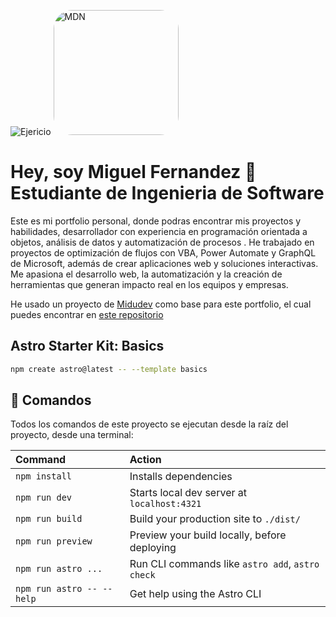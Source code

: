 

![Ejericio](https://avatars.githubusercontent.com/u/53372986?v=4)
<picture>
  <img src="https://avatars.githubusercontent.com/u/53372986?v=4" style="width:200px; border-radius: 30px" alt="MDN" />
</picture>

# Hey, soy Miguel Fernandez 👋 Estudiante de Ingenieria de Software

Este es mi portfolio personal, donde podras encontrar mis proyectos y habilidades, desarrollador con experiencia en programación orientada a objetos, análisis de datos y automatización de procesos . He trabajado en proyectos de optimización de flujos con VBA, Power Automate y GraphQL de Microsoft, además de crear aplicaciones web y soluciones interactivas. Me apasiona el desarrollo web, la automatización y la creación de herramientas que generan impacto real en los equipos y empresas.

He usado un proyecto de [Midudev](https://midu.dev/) como base para este portfolio, el cual puedes encontrar en [este repositorio](https://github.com/midudev/porfolio.dev)

## Astro Starter Kit: Basics

```sh
npm create astro@latest -- --template basics
```

## 🧞 Comandos

Todos los comandos de este proyecto se ejecutan desde la raíz del proyecto, desde una terminal:

| Command                   | Action                                           |
| :------------------------ | :----------------------------------------------- |
| `npm install`             | Installs dependencies                            |
| `npm run dev`             | Starts local dev server at `localhost:4321`      |
| `npm run build`           | Build your production site to `./dist/`          |
| `npm run preview`         | Preview your build locally, before deploying     |
| `npm run astro ...`       | Run CLI commands like `astro add`, `astro check` |
| `npm run astro -- --help` | Get help using the Astro CLI                     |